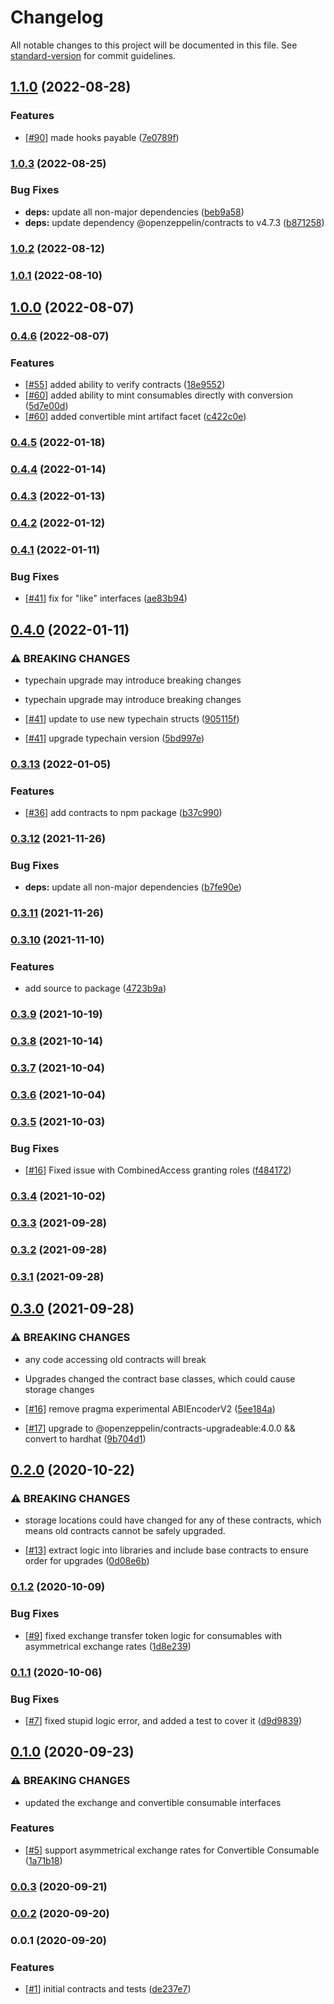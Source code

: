 # Changelog

All notable changes to this project will be documented in this file. See [standard-version](https://github.com/conventional-changelog/standard-version) for commit guidelines.

## [1.1.0](https://github.com/paypr/ethereum-contracts/compare/v1.0.3...v1.1.0) (2022-08-28)

### Features

- [[#90](https://github.com/paypr/CHANGEME/issues/90)] made hooks payable ([7e0789f](https://github.com/paypr/ethereum-contracts/commit/7e0789fe2aa7d1d4825eb6375e5d76883b10c145))

### [1.0.3](https://github.com/paypr/ethereum-contracts/compare/v1.0.2...v1.0.3) (2022-08-25)

### Bug Fixes

- **deps:** update all non-major dependencies ([beb9a58](https://github.com/paypr/ethereum-contracts/commit/beb9a580f34358ad6c6d7ff2a71c98fb5a940a77))
- **deps:** update dependency @openzeppelin/contracts to v4.7.3 ([b871258](https://github.com/paypr/ethereum-contracts/commit/b87125808026cae64d7850c1b8dec8d1a37ec08c))

### [1.0.2](https://github.com/paypr/ethereum-contracts/compare/v1.0.1...v1.0.2) (2022-08-12)

### [1.0.1](https://github.com/paypr/ethereum-contracts/compare/v1.0.0...v1.0.1) (2022-08-10)

## [1.0.0](https://github.com/paypr/ethereum-contracts/compare/v0.4.6...v1.0.0) (2022-08-07)

### [0.4.6](https://github.com/paypr/ethereum-contracts/compare/v0.4.5...v0.4.6) (2022-08-07)

### Features

- [[#55](https://github.com/paypr/CHANGEME/issues/55)] added ability to verify contracts ([18e9552](https://github.com/paypr/ethereum-contracts/commit/18e95520d422bc34702c9b99e9777fd5f75ca3c8))
- [[#60](https://github.com/paypr/CHANGEME/issues/60)] added ability to mint consumables directly with conversion ([5d7e00d](https://github.com/paypr/ethereum-contracts/commit/5d7e00d8b020ada3e52064ecb93986ff17255099))
- [[#60](https://github.com/paypr/CHANGEME/issues/60)] added convertible mint artifact facet ([c422c0e](https://github.com/paypr/ethereum-contracts/commit/c422c0e185028413b50b806560bea90e81eb7e3b))

### [0.4.5](https://github.com/paypr/ethereum-contracts/compare/v0.4.4...v0.4.5) (2022-01-18)

### [0.4.4](https://github.com/paypr/ethereum-contracts/compare/v0.4.3...v0.4.4) (2022-01-14)

### [0.4.3](https://github.com/paypr/ethereum-contracts/compare/v0.4.2...v0.4.3) (2022-01-13)

### [0.4.2](https://github.com/paypr/ethereum-contracts/compare/v0.4.1...v0.4.2) (2022-01-12)

### [0.4.1](https://github.com/paypr/ethereum-contracts/compare/v0.4.0...v0.4.1) (2022-01-11)

### Bug Fixes

- [[#41](https://github.com/paypr/CHANGEME/issues/41)] fix for "like" interfaces ([ae83b94](https://github.com/paypr/ethereum-contracts/commit/ae83b949fe645e8462474c3f877787b6c0fdac10))

## [0.4.0](https://github.com/paypr/ethereum-contracts/compare/v0.3.13...v0.4.0) (2022-01-11)

### ⚠ BREAKING CHANGES

- typechain upgrade may introduce breaking changes
- typechain upgrade may introduce breaking changes

- [[#41](https://github.com/paypr/CHANGEME/issues/41)] update to use new typechain structs ([905115f](https://github.com/paypr/ethereum-contracts/commit/905115f2e49dc793d270b437316f9379fa6a7776))
- [[#41](https://github.com/paypr/CHANGEME/issues/41)] upgrade typechain version ([5bd997e](https://github.com/paypr/ethereum-contracts/commit/5bd997e88eaa37783c7a03fa4776059c35be8abd))

### [0.3.13](https://github.com/paypr/ethereum-contracts/compare/v0.3.12...v0.3.13) (2022-01-05)

### Features

- [[#36](https://github.com/paypr/CHANGEME/issues/36)] add contracts to npm package ([b37c990](https://github.com/paypr/ethereum-contracts/commit/b37c990bc593ef73153c014dd90dc52bdc5b13e3))

### [0.3.12](https://github.com/paypr/ethereum-contracts/compare/v0.3.11...v0.3.12) (2021-11-26)

### Bug Fixes

- **deps:** update all non-major dependencies ([b7fe90e](https://github.com/paypr/ethereum-contracts/commit/b7fe90e51975d3694c09d0afe6620d9744079c43))

### [0.3.11](https://github.com/paypr/ethereum-contracts/compare/v0.3.10...v0.3.11) (2021-11-26)

### [0.3.10](https://github.com/paypr/ethereum-contracts/compare/v0.3.9...v0.3.10) (2021-11-10)

### Features

- add source to package ([4723b9a](https://github.com/paypr/ethereum-contracts/commit/4723b9a70609612aad53f64267767bb3053919c2))

### [0.3.9](https://github.com/paypr/ethereum-contracts/compare/v0.3.8...v0.3.9) (2021-10-19)

### [0.3.8](https://github.com/paypr/ethereum-contracts/compare/v0.3.7...v0.3.8) (2021-10-14)

### [0.3.7](https://github.com/paypr/ethereum-contracts/compare/v0.3.6...v0.3.7) (2021-10-04)

### [0.3.6](https://github.com/paypr/ethereum-contracts/compare/v0.3.5...v0.3.6) (2021-10-04)

### [0.3.5](https://github.com/paypr/ethereum-contracts/compare/v0.3.4...v0.3.5) (2021-10-03)

### Bug Fixes

- [[#16](https://github.com/paypr/CHANGEME/issues/16)] Fixed issue with CombinedAccess granting roles ([f484172](https://github.com/paypr/ethereum-contracts/commit/f484172bac7f0cc7eef98fed936a7149c558aed1))

### [0.3.4](https://github.com/paypr/ethereum-contracts/compare/v0.3.3...v0.3.4) (2021-10-02)

### [0.3.3](https://github.com/paypr/ethereum-contracts/compare/v0.3.2...v0.3.3) (2021-09-28)

### [0.3.2](https://github.com/paypr/ethereum-contracts/compare/v0.3.1...v0.3.2) (2021-09-28)

### [0.3.1](https://github.com/paypr/ethereum-contracts/compare/v0.3.0...v0.3.1) (2021-09-28)

## [0.3.0](https://github.com/paypr/ethereum-contracts/compare/v0.2.0...v0.3.0) (2021-09-28)

### ⚠ BREAKING CHANGES

- any code accessing old contracts will break
- Upgrades changed the contract base classes, which could cause storage changes

- [[#16](https://github.com/paypr/CHANGEME/issues/16)] remove pragma experimental ABIEncoderV2 ([5ee184a](https://github.com/paypr/ethereum-contracts/commit/5ee184a28042a72aec23d54d98d5f7dee30a50f6))
- [[#17](https://github.com/paypr/CHANGEME/issues/17)] upgrade to @openzeppelin/contracts-upgradeable:4.0.0 && convert to hardhat ([9b704d1](https://github.com/paypr/ethereum-contracts/commit/9b704d1de893c2e178d1cd50fcdc51efde0e905f))

## [0.2.0](https://github.com/paypr/ethereum-contracts/compare/v0.1.2...v0.2.0) (2020-10-22)

### ⚠ BREAKING CHANGES

- storage locations could have changed for any of these contracts, which means old contracts cannot be safely upgraded.

- [[#13](https://github.com/paypr/CHANGEME/issues/13)] extract logic into libraries and include base contracts to ensure order for upgrades ([0d08e6b](https://github.com/paypr/ethereum-contracts/commit/0d08e6b1fb21c4972435fdf7f6fbda6fa2b3d060))

### [0.1.2](https://github.com/paypr/ethereum-contracts/compare/v0.1.1...v0.1.2) (2020-10-09)

### Bug Fixes

- [[#9](https://github.com/paypr/CHANGEME/issues/9)] fixed exchange transfer token logic for consumables with asymmetrical exchange rates ([1d8e239](https://github.com/paypr/ethereum-contracts/commit/1d8e2397fb12b37346536969d68ba49130350576))

### [0.1.1](https://github.com/paypr/ethereum-contracts/compare/v0.1.0...v0.1.1) (2020-10-06)

### Bug Fixes

- [[#7](https://github.com/paypr/CHANGEME/issues/7)] fixed stupid logic error, and added a test to cover it ([d9d9839](https://github.com/paypr/ethereum-contracts/commit/d9d983947d3875b472bd87a28cc7ba4ee0938e06))

## [0.1.0](https://github.com/paypr/ethereum-contracts/compare/v0.0.3...v0.1.0) (2020-09-23)

### ⚠ BREAKING CHANGES

- updated the exchange and convertible consumable interfaces

### Features

- [[#5](https://github.com/paypr/CHANGEME/issues/5)] support asymmetrical exchange rates for Convertible Consumable ([1a71b18](https://github.com/paypr/ethereum-contracts/commit/1a71b18f753011bb538c539373ebbca5cb78887c))

### [0.0.3](https://github.com/paypr/ethereum-contracts/compare/v0.0.2...v0.0.3) (2020-09-21)

### [0.0.2](https://github.com/paypr/ethereum-contracts/compare/v0.0.1...v0.0.2) (2020-09-20)

### 0.0.1 (2020-09-20)

### Features

- [[#1](https://github.com/paypr/CHANGEME/issues/1)] initial contracts and tests ([de237e7](https://github.com/paypr/ethereum-contracts/commit/de237e7a5e829cfda3cc52c6298ef4fcea043844))
